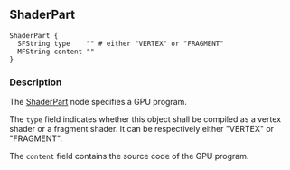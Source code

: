 ## ShaderPart

```
ShaderPart {
  SFString type    "" # either "VERTEX" or "FRAGMENT"
  MFString content ""
}
```

### Description

The [ShaderPart](#shaderpart) node specifies a GPU program.

The `type` field indicates whether this object shall be compiled as a vertex shader or a fragment shader.
It can be respectively either "VERTEX" or "FRAGMENT".

The `content` field contains the source code of the GPU program.
